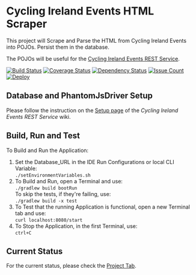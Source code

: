 # Cycling Ireland Events HTML Scraper

This project will Scrape and Parse the HTML from Cycling Ireland Events
into POJOs. Persist them in the database.

The POJOs will be useful for the
[Cycling Ireland Events REST Service](https://github.com/lukegjpotter/cycling-ireland-events-rest-service).

[![Build Status](https://travis-ci.org/lukegjpotter/cycling-ireland-events-html-scraper.svg?branch=master)](https://travis-ci.org/lukegjpotter/cycling-ireland-events-html-scraper)
[![Coverage Status](https://coveralls.io/repos/github/lukegjpotter/cycling-ireland-events-html-scraper/badge.svg?branch=master)](https://coveralls.io/github/lukegjpotter/cycling-ireland-events-html-scraper?branch=master)
[![Dependency Status](https://www.versioneye.com/user/projects/59f4497115f0d71f1c237de2/badge.svg)](https://www.versioneye.com/user/projects/59f4497115f0d71f1c237de2)
[![Issue Count](https://codeclimate.com/github/lukegjpotter/cycling-ireland-events-html-scraper/badges/issue_count.svg)](https://codeclimate.com/github/lukegjpotter/cycling-ireland-events-html-scraper)
[![Deploy](https://www.herokucdn.com/deploy/button.png)](https://heroku.com/deploy)


## Database and PhantomJsDriver Setup

Please follow the instruction on the [Setup page](https://github.com/lukegjpotter/cycling-ireland-events-rest-service/wiki/Setup)
of the *Cycling Ireland Events REST Service* wiki.

## Build, Run and Test

To Build and Run the Application:

1. Set the Database_URL in the IDE Run Configurations or local CLI Variable:  
   `./setEnvironmentVariables.sh`
1. To Build and Run, open a Terminal and use:  
   `./gradlew build bootRun`  
   To skip the tests, if they're failing, use:  
   `./gradlew build -x test`
1. To Test that the running Application is functional, open a new Terminal tab
   and use:  
   `curl localhost:8080/start`
1. To Stop the Application, in the first Terminal, use:  
   `ctrl+C`

## Current Status

For the current status, please check the [Project Tab](https://github.com/lukegjpotter/cycling-ireland-events-html-scraper/projects).
